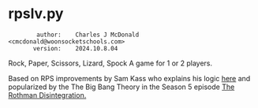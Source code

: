 # rpslv.py
            author:    Charles J McDonald <cmcdonald@woonsocketschools.com>
           version:    2024.10.8.04

   Rock, Paper, Scissors, Lizard, Spock
   A game for 1 or 2 players.

   Based on RPS improvements by Sam Kass who explains his logic [here](https://www.samkass.com/theories/RPSSL.html) and
   popularized by the The Big Bang Theory in the Season 5 episode [The Rothman Disintegration.](https://youtu.be/x5Q6-wMx-K8?si=Gguhgii3LejcPbOZ)

